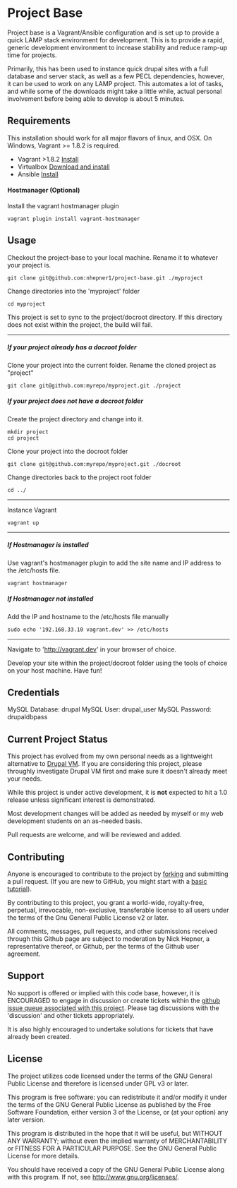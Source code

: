 Project Base
============

Project base is a Vagrant/Ansible configuration and is set up to provide a quick 
LAMP stack environment for development. This is to provide a rapid, generic 
development environment to increase stability and reduce ramp-up time for projects.

Primarily, this has been used to instance quick drupal sites with a full database 
and server stack, as well as a few PECL dependencies, however, it can be used to 
work on any LAMP project. This automates a lot of tasks, and while some of the 
downloads might take a little while, actual personal involvement before being able 
to develop is about 5 minutes.

Requirements
------------
This installation should work for all major flavors of linux, and 
OSX. On Windows, Vagrant >= 1.8.2 is required. 

 * Vagrant  >1.8.2 [Install](https://docs.vagrantup.com/v2/installation/index.html)
 * Virtualbox [Download and install](https://www.virtualbox.org/wiki/Downloads)
 * Ansible [Install](https://docs.ansible.com/ansible/intro_installation.html#installing-the-control-machine)
 
#### Hostmanager (Optional)
Install the vagrant hostmanager plugin
```
vagrant plugin install vagrant-hostmanager
```

Usage
-----
Checkout the project-base to your local machine. Rename it to whatever your project is.
```
git clone git@github.com:nhepner1/project-base.git ./myproject
```

Change directories into the 'myproject' folder
```
cd myproject
```

This project is set to sync to the project/docroot directory. If this directory does not exist 
within the project, the build will fail.

---------
##### If your project already has a docroot folder #####

Clone your project into the current folder. Rename the cloned project as "project"
```
git clone git@github.com:myrepo/myproject.git ./project
```

##### If your project does not have a docroot folder #####

Create the project directory and change into it.
```
mkdir project
cd project
```

Clone your project into the docroot folder
```
git clone git@github.com:myrepo/myproject.git ./docroot
```

Change directories back to the project root folder
```
cd ../
```
---------

Instance Vagrant
```
vagrant up
```

---------

##### If Hostmanager is installed #####
Use vagrant's hostmanager plugin to add the site name and IP address to the /etc/hosts file.
```
vagrant hostmanager
```

##### If Hostmanager not installed #####
Add the IP and hostname to the /etc/hosts file manually
```
sudo echo '192.168.33.10 vagrant.dev' >> /etc/hosts
```
---------

Navigate to 'http://vagrant.dev' in your browser of choice.

Develop your site within the project/docroot folder using the tools of choice on your host 
machine. Have fun!

Credentials
-----------
MySQL Database: drupal
MySQL User: drupal_user
MySQL Password: drupaldbpass

Current Project Status
----------------------
This project has evolved from my own personal needs as a lightweight alternative to [Drupal VM](https://www.drupalvm.com/). If you are considering this project, please throughly investigate Drupal VM first and make sure it doesn't already meet your needs. 

While this project is under active development, it is **not** expected to hit a 1.0 release
unless significant interest is demonstrated.

Most development changes will be added as needed by myself or my web development students on
an as-needed basis. 

Pull requests are welcome, and will be reviewed and added.

Contributing
------------
Anyone is encouraged to contribute to the project by 
[forking](https://help.github.com/articles/fork-a-repo) and submitting a pull 
request. (If you are new to GitHub, you might start with a 
[basic tutorial](https://help.github.com/articles/set-up-git)).

By contributing to this project, you grant a world-wide, royalty-free, perpetual, 
irrevocable, non-exclusive, transferable license to all users under the terms of 
the Gnu General Public License v2 or later.

All comments, messages, pull requests, and other submissions received through this Github
page are subject to moderation by Nick Hepner, a representative thereof, or 
Github, per the terms of the Github user agreement.

Support
-------
No support is offered or implied with this code base, however, it is ENCOURAGED
to engage in discussion or create tickets within the [github issue queue
associated with this project](https://github.com/nhepner1/project-base/issues). 
Please tag discussions with the 'discussion' and other tickets appropriately.

It is also highly encouraged to undertake solutions for tickets that have already 
been created.

License
-------
The project utilizes code licensed under the terms of the GNU General Public License
and therefore is licensed under GPL v3 or later.

This program is free software: you can redistribute it and/or modify it under the 
terms of the GNU General Public License as published by the Free Software Foundation, 
either version 3 of the License, or (at your option) any later version.

This program is distributed in the hope that it will be useful, but WITHOUT ANY 
WARRANTY; without even the implied warranty of MERCHANTABILITY or FITNESS FOR A 
PARTICULAR PURPOSE. See the GNU General Public License for more details.

You should have received a copy of the GNU General Public License along with this 
program. If not, see http://www.gnu.org/licenses/.
